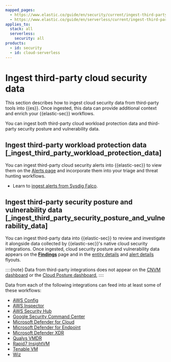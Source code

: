 ```yaml
---
mapped_pages:
  - https://www.elastic.co/guide/en/security/current/ingest-third-party-cloud-security-data.html
  - https://www.elastic.co/guide/en/serverless/current/ingest-third-party-cloud-security-data.html
applies_to:
  stack: all
  serverless:
    security: all
products:
  - id: security
  - id: cloud-serverless
---
```


# Ingest third-party cloud security data

This section describes how to ingest cloud security data from third-party tools into {{es}}. Once ingested, this data can provide additional context and enrich your {{elastic-sec}} workflows.

You can ingest both third-party cloud workload protection data and third-party security posture and vulnerability data.


## Ingest third-party workload protection data [_ingest_third_party_workload_protection_data]

You can ingest third-party cloud security alerts into {{elastic-sec}} to view them on the [Alerts page](/solutions/security/advanced-entity-analytics/view-analyze-risk-score-data.md#alerts-page) and incorporate them into your triage and threat hunting workflows.

* Learn to [ingest alerts from Sysdig Falco](/solutions/security/cloud/integrations/cncf-falco.md).


## Ingest third-party security posture and vulnerability data [_ingest_third_party_security_posture_and_vulnerability_data]

You can ingest third-party data into {{elastic-sec}} to review and investigate it alongside data collected by {{elastic-sec}}'s native cloud security integrations. Once ingested, cloud security posture and vulnerability data appears on the [**Findings**](/solutions/security/cloud/findings-page.md) page and in the [entity details](/solutions/security/advanced-entity-analytics/view-entity-details.md#entity-details-flyout) and [alert details](/solutions/security/detect-and-alert/view-detection-alert-details.md#insights-section) flyouts.

::::{note}
Data from third-party integrations does not appear on the [CNVM dashboard](/solutions/security/cloud/cnvm-dashboard.md) or the [Cloud Posture dashboard](/solutions/security/dashboards/cloud-security-posture-dashboard.md),
::::

Data from each of the following integrations can feed into at least some of these workflows:

* [AWS Config](/solutions/security/cloud/integrations/aws-config.md)
* [AWS Inspector](/solutions/security/cloud/integrations/aws-inspector.md)
* [AWS Security Hub](/solutions/security/cloud/integrations/aws-security-hub.md)
* [Google Security Command Center](/solutions/security/cloud/integrations/google-security-command-center.md)
* [Microsoft Defender for Cloud](/solutions/security/cloud/integrations/microsoft-defender-for-cloud.md)
* [Microsoft Defender for Endpoint](/solutions/security/cloud/integrations/microsoft-defender-for-endpoint.md)
* [Microsoft Defender XDR](/solutions/security/cloud/integrations/microsoft-defender-xdr.md)
* [Qualys VMDR](/solutions/security/cloud/integrations/qualys.md)
* [Rapid7 InsightVM](/solutions/security/cloud/integrations/rapid7.md)
* [Tenable VM](/solutions/security/cloud/integrations/tenablevm.md)
* [Wiz](/solutions/security/cloud/integrations/wiz.md)
